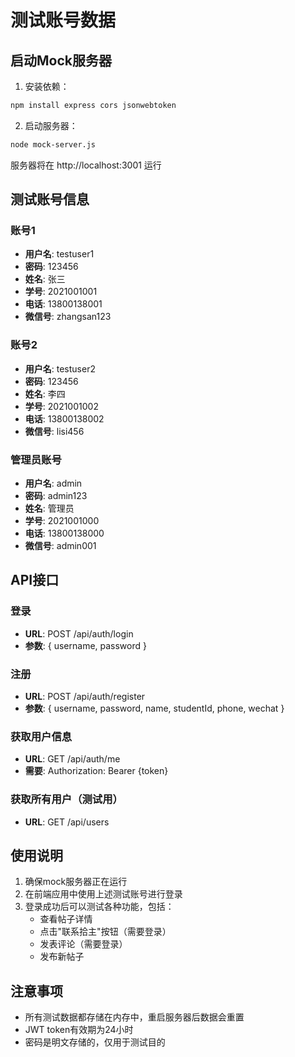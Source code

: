 # 测试账号数据

## 启动Mock服务器

1. 安装依赖：
```bash
npm install express cors jsonwebtoken
```

2. 启动服务器：
```bash
node mock-server.js
```

服务器将在 http://localhost:3001 运行

## 测试账号信息

### 账号1
- **用户名**: testuser1
- **密码**: 123456
- **姓名**: 张三
- **学号**: 2021001001
- **电话**: 13800138001
- **微信号**: zhangsan123

### 账号2
- **用户名**: testuser2
- **密码**: 123456
- **姓名**: 李四
- **学号**: 2021001002
- **电话**: 13800138002
- **微信号**: lisi456

### 管理员账号
- **用户名**: admin
- **密码**: admin123
- **姓名**: 管理员
- **学号**: 2021001000
- **电话**: 13800138000
- **微信号**: admin001

## API接口

### 登录
- **URL**: POST /api/auth/login
- **参数**: { username, password }

### 注册
- **URL**: POST /api/auth/register
- **参数**: { username, password, name, studentId, phone, wechat }

### 获取用户信息
- **URL**: GET /api/auth/me
- **需要**: Authorization: Bearer {token}

### 获取所有用户（测试用）
- **URL**: GET /api/users

## 使用说明

1. 确保mock服务器正在运行
2. 在前端应用中使用上述测试账号进行登录
3. 登录成功后可以测试各种功能，包括：
   - 查看帖子详情
   - 点击"联系拾主"按钮（需要登录）
   - 发表评论（需要登录）
   - 发布新帖子

## 注意事项

- 所有测试数据都存储在内存中，重启服务器后数据会重置
- JWT token有效期为24小时
- 密码是明文存储的，仅用于测试目的 